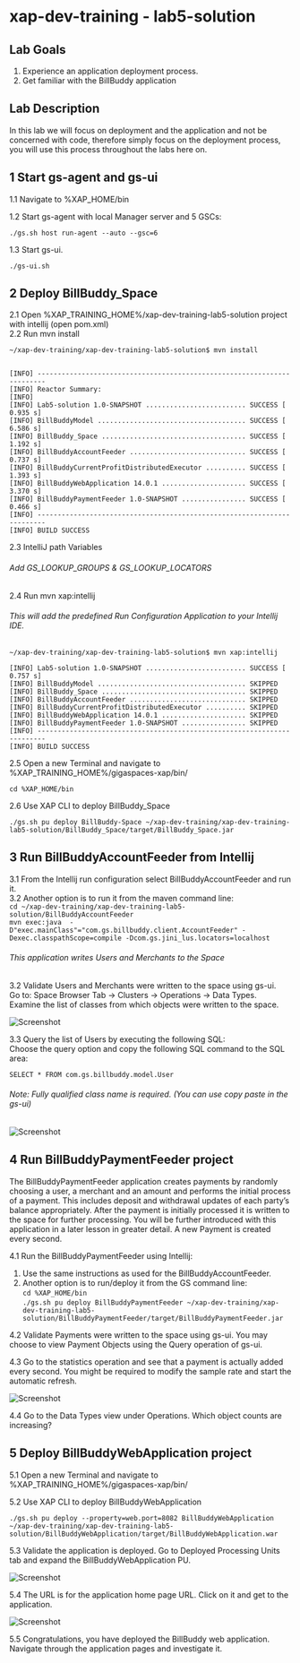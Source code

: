 # xap-dev-training - lab5-solution

## Lab Goals

1. Experience an application deployment process. <br />
2. Get familiar with the BillBuddy application <br />

## Lab Description
In this lab we will focus on deployment and the application and not be concerned with code, therefore simply focus on the deployment process, you will use this process throughout the labs here on.

## 1	Start gs-agent and gs-ui 

1.1 Navigate to %XAP_HOME/bin <br />
        
1.2 Start gs-agent with local Manager server and 5 GSCs:

    ./gs.sh host run-agent --auto --gsc=6
    
1.3 Start gs-ui.

    ./gs-ui.sh
    
## 2	Deploy BillBuddy_Space
    
2.1 Open %XAP_TRAINING_HOME%/xap-dev-training-lab5-solution project with intellij (open pom.xml) <br />
2.2 Run mvn install <br />

    ~/xap-dev-training/xap-dev-training-lab5-solution$ mvn install
    
    
    [INFO] ------------------------------------------------------------------------
    [INFO] Reactor Summary:
    [INFO] 
    [INFO] Lab5-solution 1.0-SNAPSHOT ......................... SUCCESS [  0.935 s]
    [INFO] BillBuddyModel ..................................... SUCCESS [  6.586 s]
    [INFO] BillBuddy_Space .................................... SUCCESS [  1.192 s]
    [INFO] BillBuddyAccountFeeder ............................. SUCCESS [  0.737 s]
    [INFO] BillBuddyCurrentProfitDistributedExecutor .......... SUCCESS [  1.393 s]
    [INFO] BillBuddyWebApplication 14.0.1 ..................... SUCCESS [  3.370 s]
    [INFO] BillBuddyPaymentFeeder 1.0-SNAPSHOT ................ SUCCESS [  0.466 s]
    [INFO] ------------------------------------------------------------------------
    [INFO] BUILD SUCCESS

2.3 IntelliJ path Variables

###### Add GS_LOOKUP_GROUPS & GS_LOOKUP_LOCATORS

2.4 Run mvn xap:intellij

###### This will add the predefined Run Configuration Application to your Intellij IDE.

    ~/xap-dev-training/xap-dev-training-lab5-solution$ mvn xap:intellij
    
    [INFO] Lab5-solution 1.0-SNAPSHOT ......................... SUCCESS [  0.757 s]
    [INFO] BillBuddyModel ..................................... SKIPPED
    [INFO] BillBuddy_Space .................................... SKIPPED
    [INFO] BillBuddyAccountFeeder ............................. SKIPPED
    [INFO] BillBuddyCurrentProfitDistributedExecutor .......... SKIPPED
    [INFO] BillBuddyWebApplication 14.0.1 ..................... SKIPPED
    [INFO] BillBuddyPaymentFeeder 1.0-SNAPSHOT ................ SKIPPED
    [INFO] ------------------------------------------------------------------------
    [INFO] BUILD SUCCESS


2.5 Open a new Terminal and navigate to %XAP_TRAINING_HOME%/gigaspaces-xap/bin/ <br />

    cd %XAP_HOME/bin
           
2.6 Use XAP CLI to deploy BillBuddy_Space
 
    ./gs.sh pu deploy BillBuddy-Space ~/xap-dev-training/xap-dev-training-lab5-solution/BillBuddy_Space/target/BillBuddy_Space.jar 

## 3	Run BillBuddyAccountFeeder from Intellij

3.1 From the Intellij run configuration select BillBuddyAccountFeeder and run it.<br>
3.2 Another option is to run it from the maven command line:<br>
    `cd ~/xap-dev-training/xap-dev-training-lab5-solution/BillBuddyAccountFeeder`<br>
    `mvn exec:java  -D"exec.mainClass"="com.gs.billbuddy.client.AccountFeeder" -Dexec.classpathScope=compile -Dcom.gs.jini_lus.locators=localhost`<br>

###### This application writes Users and Merchants to the Space
 
3.2 Validate Users and Merchants were written to the space using gs-ui. <br />
 Go to: Space Browser Tab -> Clusters -> Operations -> Data Types. <br />
 Examine the list of classes from which objects were written to the space.
 
![Screenshot](./Pictures/Picture1.png)

3.3 Query the list of Users by executing the following SQL: <br />
Choose the query option and copy the following SQL command to the SQL area: <br />

    SELECT * FROM com.gs.billbuddy.model.User
    
###### Note: Fully qualified class name is required. (You can use copy paste in the gs-ui)

![Screenshot](./Pictures/Picture2.png)

## 4	Run BillBuddyPaymentFeeder project
The BillBuddyPaymentFeeder application creates payments by randomly choosing a user, 
a merchant and an amount and performs the initial process of a payment. 
This includes deposit and withdrawal updates of each party’s balance appropriately. 
After the payment is initially processed it is written to the space for further processing. 
You will be further introduced with this application in a later lesson in greater detail. 
A new Payment is created every second.
 
4.1 Run the BillBuddyPaymentFeeder using Intellij: 
1.   Use the same instructions as used for the BillBuddyAccountFeeder.
2.   Another option is to run/deploy it from the GS command line:<br>
    `cd %XAP_HOME/bin`<br>
    `./gs.sh pu deploy BillBuddyPaymentFeeder ~/xap-dev-training/xap-dev-training-lab5-solution/BillBuddyPaymentFeeder/target/BillBuddyPaymentFeeder.jar`<br>

4.2 Validate Payments were written to the space using gs-ui. 
You may choose to view Payment Objects using the Query operation of gs-ui.
 
4.3 Go to the statistics operation and see that a payment is actually added every second.
You might be required to modify the sample rate and start the automatic refresh.

![Screenshot](./Pictures/Picture3.png)

4.4 Go to the Data Types view under Operations. Which object counts are increasing?

## 5 Deploy BillBuddyWebApplication project

5.1 Open a new Terminal and navigate to %XAP_TRAINING_HOME%/gigaspaces-xap/bin/

5.2 Use XAP CLI to deploy BillBuddyWebApplication
 
    ./gs.sh pu deploy --property=web.port=8082 BillBuddyWebApplication ~/xap-dev-training/xap-dev-training-lab5-solution/BillBuddyWebApplication/target/BillBuddyWebApplication.war

5.3 Validate the application is deployed. 
Go to Deployed Processing Units tab and expand the BillBuddyWebApplication PU.

![Screenshot](./Pictures/Picture4.png)

5.4 The URL is for the application home page URL. 
Click on it and get to the application. 

![Screenshot](./Pictures/Picture5.png)

5.5 Congratulations, you have deployed the BillBuddy web application. 
Navigate through the application pages and investigate it.
